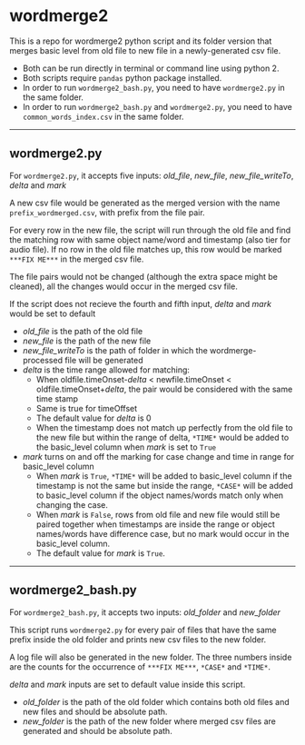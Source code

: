 # wordmerge2

This is a repo for wordmerge2 python script and its folder version that merges basic level from old file to new file in a newly-generated csv file. 

- Both can be run directly in terminal or command line using python 2. 
- Both scripts require `pandas` python package installed.
- In order to run `wordmerge2_bash.py`, you need to have `wordmerge2.py` in the same folder. 
- In order to run `wordmerge2_bash.py` and `wordmerge2.py`, you need to have `common_words_index.csv` in the same folder. 
----
## wordmerge2.py

For `wordmerge2.py`, it accepts five inputs: *old_file*, *new_file*, *new_file_writeTo*, *delta* and *mark*

A new csv file would be generated as the merged version with the name `prefix_wordmerged.csv`, with prefix from the file pair. 

For every row in the new file, the script will run through the old file and find the matching row with same object name/word and timestamp (also tier for audio file). If no row in the old file matches up, this row would be marked `***FIX ME***` in the merged csv file. 

The file pairs would not be changed (although the extra space might be cleaned), all the changes would occur in the merged csv file. 

If the script does not recieve the fourth and fifth input, *delta* and *mark* would be set to default 

- *old_file* is the path of the old file
- *new_file* is the path of the new file
- *new_file_writeTo* is the path of folder in which the wordmerge-processed file will be generated
- *delta* is the time range allowed for matching: 
  * When oldfile.timeOnset-*delta* < newfile.timeOnset < oldfile.timeOnset+*delta*, the pair would be considered with the same time stamp
  * Same is true for timeOffset
  * The default value for *delta* is 0
  * When the timestamp does not match up perfectly from the old file to the new file but within the range of delta, `*TIME*` would be added to the basic_level column when *mark* is set to `True`
- *mark* turns on and off the marking for case change and time in range for basic_level column
  * When *mark* is `True`, `*TIME*` will be added to basic_level column if the timestamp is not the same but inside the range, `*CASE*` will be added to basic_level column if the object names/words match only when changing the case. 
  * When *mark* is `False`, rows from old file and new file would still be paired together when timestamps are inside the range or object names/words have difference case, but no mark would occur in the basic_level column. 
  * The default value for *mark* is `True`. 
  
---
## wordmerge2_bash.py
For `wordmerge2_bash.py`, it accepts two inputs: *old_folder* and *new_folder*

This script runs `wordmerge2.py` for every pair of files that have the same prefix inside the old folder and prints new csv files to the new folder. 

A log file will also be generated in the new folder. The three numbers inside are the counts for the occurrence of `***FIX ME***`, `*CASE*` and `*TIME*`. 

*delta* and *mark* inputs are set to default value inside this script. 

- *old_folder* is the path of the old folder which contains both old files and new files and should be absolute path. 
- *new_folder* is the path of the new folder where merged csv files are generated and should be absolute path. 
